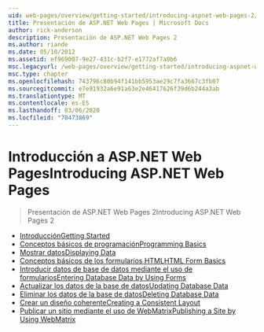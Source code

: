 ```yaml
---
uid: web-pages/overview/getting-started/introducing-aspnet-web-pages-2/index
title: Presentación de ASP.NET Web Pages | Microsoft Docs
author: rick-anderson
description: Presentación de ASP.NET Web Pages 2
ms.author: riande
ms.date: 05/18/2012
ms.assetid: ef969007-9e27-431c-b2f7-e1772af7a0b6
msc.legacyurl: /web-pages/overview/getting-started/introducing-aspnet-web-pages-2
msc.type: chapter
ms.openlocfilehash: 743796c80b94f141bb5953ae29c7fa3667c3fb07
ms.sourcegitcommit: e7e91932a6e91a63e2e46417626f39d6b244a3ab
ms.translationtype: MT
ms.contentlocale: es-ES
ms.lasthandoff: 03/06/2020
ms.locfileid: "78473869"
---
```

# <a name="introducing-aspnet-web-pages"></a><span data-ttu-id="7abb8-103">Introducción a ASP.NET Web Pages</span><span class="sxs-lookup"><span data-stu-id="7abb8-103">Introducing ASP.NET Web Pages</span></span>

> <span data-ttu-id="7abb8-104">Presentación de ASP.NET Web Pages 2</span><span class="sxs-lookup"><span data-stu-id="7abb8-104">Introducing ASP.NET Web Pages 2</span></span>

- [<span data-ttu-id="7abb8-105">Introducción</span><span class="sxs-lookup"><span data-stu-id="7abb8-105">Getting Started</span></span>](getting-started.md)
- [<span data-ttu-id="7abb8-106">Conceptos básicos de programación</span><span class="sxs-lookup"><span data-stu-id="7abb8-106">Programming Basics</span></span>](intro-to-web-pages-programming.md)
- [<span data-ttu-id="7abb8-107">Mostrar datos</span><span class="sxs-lookup"><span data-stu-id="7abb8-107">Displaying Data</span></span>](displaying-data.md)
- [<span data-ttu-id="7abb8-108">Conceptos básicos de los formularios HTML</span><span class="sxs-lookup"><span data-stu-id="7abb8-108">HTML Form Basics</span></span>](form-basics.md)
- [<span data-ttu-id="7abb8-109">Introducir datos de base de datos mediante el uso de formularios</span><span class="sxs-lookup"><span data-stu-id="7abb8-109">Entering Database Data by Using Forms</span></span>](entering-data.md)
- [<span data-ttu-id="7abb8-110">Actualizar los datos de la base de datos</span><span class="sxs-lookup"><span data-stu-id="7abb8-110">Updating Database Data</span></span>](updating-data.md)
- [<span data-ttu-id="7abb8-111">Eliminar los datos de la base de datos</span><span class="sxs-lookup"><span data-stu-id="7abb8-111">Deleting Database Data</span></span>](deleting-data.md)
- [<span data-ttu-id="7abb8-112">Crear un diseño coherente</span><span class="sxs-lookup"><span data-stu-id="7abb8-112">Creating a Consistent Layout</span></span>](layouts.md)
- [<span data-ttu-id="7abb8-113">Publicar un sitio mediante el uso de WebMatrix</span><span class="sxs-lookup"><span data-stu-id="7abb8-113">Publishing a Site by Using WebMatrix</span></span>](publishing.md)
